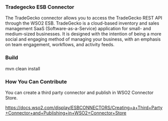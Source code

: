 ### Tradegecko ESB Connector

The TradeGecko connector allows you to access the TradeGecko REST API through the WSO2 ESB. TradeGecko is a cloud-based inventory and sales management SaaS (Software-as-a-Service) application for small- and medium-sized businesses. It is designed with the intention of being a more social and engaging method of managing your business, with an emphasis on team engagement, workflows, and activity feeds.

### Build

mvn clean install

### How You Can Contribute
You can create a third party connector and publish in WSO2 Connector Store.

https://docs.wso2.com/display/ESBCONNECTORS/Creating+a+Third+Party+Connector+and+Publishing+in+WSO2+Connector+Store

